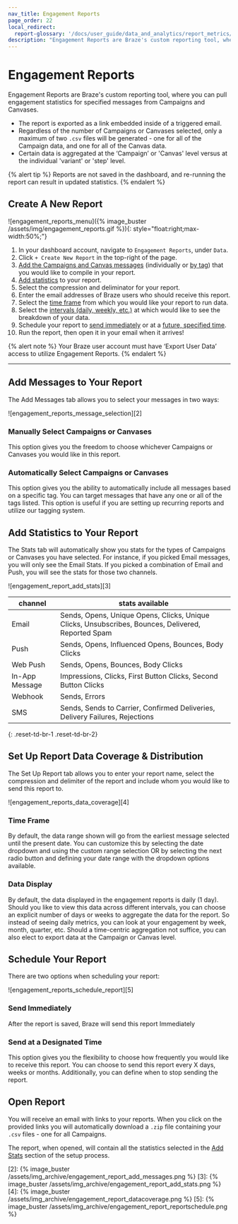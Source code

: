 ```yaml
---
nav_title: Engagement Reports
page_order: 22
local_redirect:
  report-glossary: '/docs/user_guide/data_and_analytics/report_metrics/'
description: "Engagement Reports are Braze's custom reporting tool, where you can pull engagement statistics for specified messages from Campaigns and Canvases."
---
```

# Engagement Reports

Engagement Reports are Braze's custom reporting tool, where you can pull engagement statistics for specified messages from Campaigns and Canvases.

- The report is exported as a link embedded inside of a triggered email.
- Regardless of the number of Campaigns or Canvases selected, only a maximum of two `.csv` files will be generated - one for all of the Campaign data, and one for all of the Canvas data.
- Certain data is aggregated at the ‘Campaign’ or 'Canvas' level versus at the individual 'variant' or 'step' level.

{% alert tip %}
Reports are not saved in the dashboard, and re-running the report can result in updated statistics.
{% endalert %}

## Create A New Report

![engagement_reports_menu]({% image_buster /assets/img/engagement_reports.gif %}){: style="float:right;max-width:50%;"}

1. In your dashboard account, navigate to `Engagement Reports`, under `Data`.
2. Click `+ Create New Report` in the top-right of the page.
3. [Add the Campaigns and Canvas messages](#manually-select-campaigns-or-canvases) (individually or [by tag](#automatically-select-campaigns-or-canvases)) that you would like to compile in your report.
4. [Add statistics](#add-statistics-to-your-report) to your report.
5. Select the compression and deliminator for your report.
6. Enter the email addresses of Braze users who should receive this report.
7. Select the [time frame](#time-frame) from which you would like your report to run data.
8. Select the [intervals (daily, weekly, etc.)](#data-display) at which would like to see the breakdown of your data.
9. Schedule your report to [send immediately](#send-immediately) or at a [future, specified time](#send-at-designated-time).
10. Run the report, then open it in your email when it arrives!

{% alert note %}
Your Braze user account must have ‘Export User Data’ access to utilize Engagement Reports.
{% endalert %}



---

## Add Messages to Your Report
The Add Messages tab allows you to select your messages in two ways:

![engagement_reports_message_selection][2]

### Manually Select Campaigns or Canvases
This option gives you the freedom to choose whichever Campaigns or Canvases you would like in this report.

### Automatically Select Campaigns or Canvases
This option gives you the ability to automatically include all messages based on a specific tag. You can target messages that have any one or all of the tags listed.  This option is useful if you are setting up recurring reports and utilize our tagging system.


## Add Statistics to Your Report
The Stats tab will automatically show you stats for the types of Campaigns or Canvases you have selected.  For instance, if you picked Email messages, you will only see the Email Stats.  If you picked a combination of Email and Push, you will see the stats for those two channels.

![engagement_report_add_stats][3]

| channel| stats available|
| ------| --------------|
| Email | Sends, Opens, Unique Opens, Clicks, Unique Clicks, Unsubscribes, Bounces, Delivered, Reported Spam |
| Push  | Sends, Opens, Influenced Opens, Bounces, Body Clicks |
| Web Push | Sends, Opens, Bounces, Body Clicks |
| In-App Message | Impressions, Clicks, First Button Clicks, Second Button Clicks |
| Webhook  |  Sends, Errors |
| SMS | Sends, Sends to Carrier, Confirmed Deliveries, Delivery Failures, Rejections |
{: .reset-td-br-1 .reset-td-br-2}



## Set Up Report Data Coverage & Distribution
The Set Up Report tab allows you to enter your report name, select the compression and delimiter of the report and include whom you would like to send this report to.  

![engagement_reports_data_coverage][4]

### Time Frame
By default, the data range shown will go from the earliest message selected until the present date.  You can customize this by selecting the date dropdown and using the custom range selection OR by selecting the next radio button and defining your date range with the dropdown options available.

### Data Display
By default, the data displayed in the engagement reports is daily (1 day). Should you like to view this data across different intervals, you can choose an explicit number of days or weeks to aggregate the data for the report. So instead of seeing daily metrics, you can look at your engagement by week, month, quarter, etc. Should a time-centric aggregation not suffice, you can also elect to export data at the Campaign or Canvas level.


## Schedule Your Report

There are two options when scheduling your report:

![engagement_reports_schedule_report][5]

### Send Immediately
After the report is saved, Braze will send this report Immediately

### Send at a Designated Time
This option gives you the flexibility to choose how frequently you would like to receive this report.  You can choose to send this report every X days, weeks or months.  Additionally, you can define when to stop sending the report.

## Open Report  

You will receive an email with links to your reports. When you click on the provided links you will automatically download a `.zip` file containing your `.csv` files - one for all Campaigns.

The report, when opened, will contain all the statistics selected in the [Add Stats](#add-statistics-to-your-reports) section of the setup process.



[2]: {% image_buster /assets/img_archive/engagement_report_add_messages.png %}
[3]: {% image_buster /assets/img_archive/engagement_report_add_stats.png %}
[4]: {% image_buster /assets/img_archive/engagement_report_datacoverage.png %}
[5]: {% image_buster /assets/img_archive/engagement_report_reportschedule.png %}
